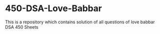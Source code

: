 # 450-DSA-Love-Babbar
This is a repository which contains solution of all questions of love babbar DSA 450 Sheets
